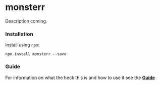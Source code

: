 # monsterr
Description coming.

### Installation
Install using `npm`:

```
npm install monsterr --save
```

### Guide
For information on what the heck this is and how to use it see the [**Guide**](./guide/toc.md)
